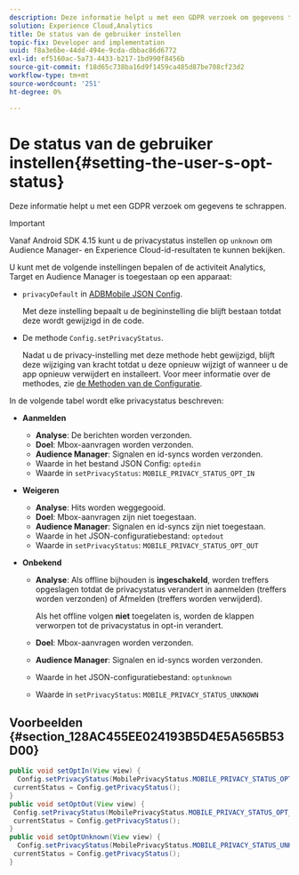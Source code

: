 ```yaml
---
description: Deze informatie helpt u met een GDPR verzoek om gegevens te schrappen.
solution: Experience Cloud,Analytics
title: De status van de gebruiker instellen
topic-fix: Developer and implementation
uuid: f8a3e6be-44dd-494e-9cda-dbbac86d6772
exl-id: ef5160ac-5a73-4433-b217-1bd990f8456b
source-git-commit: f18d65c738ba16d9f1459ca485d87be708cf23d2
workflow-type: tm+mt
source-wordcount: '251'
ht-degree: 0%

---
```


# De status van de gebruiker instellen{#setting-the-user-s-opt-status}

Deze informatie helpt u met een GDPR verzoek om gegevens te schrappen.

>[!IMPORTANT]
>
>Vanaf Android SDK 4.15 kunt u de privacystatus instellen op `unknown` om Audience Manager- en Experience Cloud-id-resultaten te kunnen bekijken.

U kunt met de volgende instellingen bepalen of de activiteit Analytics, Target en Audience Manager is toegestaan op een apparaat:

* `privacyDefault` in  [ADBMobile JSON Config](/help/android/configuration/json-config/json-config.md).

   Met deze instelling bepaalt u de begininstelling die blijft bestaan totdat deze wordt gewijzigd in de code.

* De methode `Config.setPrivacyStatus`.

   Nadat u de privacy-instelling met deze methode hebt gewijzigd, blijft deze wijziging van kracht totdat u deze opnieuw wijzigt of wanneer u de app opnieuw verwijdert en installeert. Voor meer informatie over de methodes, zie [de Methoden van de Configuratie](/help/android/configuration/methods.md).

In de volgende tabel wordt elke privacystatus beschreven:

* **Aanmelden**

   * **Analyse**: De berichten worden verzonden.
   * **Doel**: Mbox-aanvragen worden verzonden.
   * **Audience Manager**: Signalen en id-syncs worden verzonden.
   * Waarde in het bestand JSON Config: `optedin`
   * Waarde in `setPrivacyStatus`: `MOBILE_PRIVACY_STATUS_OPT_IN`

* **Weigeren**

   * **Analyse**: Hits worden weggegooid.
   * **Doel**: Mbox-aanvragen zijn niet toegestaan.
   * **Audience Manager**: Signalen en id-syncs zijn niet toegestaan.
   * Waarde in het JSON-configuratiebestand: `optedout`
   * Waarde in `setPrivacyStatus`: `MOBILE_PRIVACY_STATUS_OPT_OUT`

* **Onbekend**

   * **Analyse**: Als offline bijhouden is  **ingeschakeld**, worden treffers opgeslagen totdat de privacystatus verandert in aanmelden (treffers worden verzonden) of Afmelden (treffers worden verwijderd).

      Als het offline volgen <b>niet</b> toegelaten is, worden de klappen verworpen tot de privacystatus in opt-in verandert.
   * **Doel**: Mbox-aanvragen worden verzonden.
   * **Audience Manager**: Signalen en id-syncs worden verzonden.
   * Waarde in het JSON-configuratiebestand: `optunknown`
   * Waarde in `setPrivacyStatus`: `MOBILE_PRIVACY_STATUS_UNKNOWN`

## Voorbeelden {#section_128AC455EE024193B5D4E5A565B53D00}

```java
public void setOptIn(View view) { 
  Config.setPrivacyStatus(MobilePrivacyStatus.MOBILE_PRIVACY_STATUS_OPT_IN); 
 currentStatus = Config.getPrivacyStatus(); 
} 
public void setOptOut(View view) { 
 Config.setPrivacyStatus(MobilePrivacyStatus.MOBILE_PRIVACY_STATUS_OPT_OUT); 
 currentStatus = Config.getPrivacyStatus(); 
} 
public void setOptUnknown(View view) { 
  Config.setPrivacyStatus(MobilePrivacyStatus.MOBILE_PRIVACY_STATUS_UNKNOWN); 
 currentStatus = Config.getPrivacyStatus(); 
}
```
